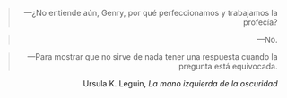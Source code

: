 > <p align='right'>—¿No entiende aún, Genry, por qué perfeccionamos y trabajamos la profecía?

> <p align='right'>—No.

> <p align='right'>—Para mostrar que no sirve de nada tener una respuesta cuando la pregunta está equivocada.
<p>

<p align='right'>Ursula K. Leguin, <i>La mano izquierda de la oscuridad</i></p>
